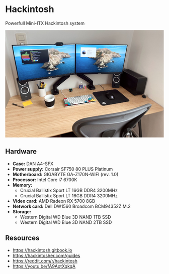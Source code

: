 # Hackintosh

Powerfull Mini-ITX Hackintosh system

![Hackintosh dual-boot Windows setup](desktop.jpg)

## Hardware

- **Case:** DAN A4-SFX
- **Power supply:** Corsair SF750 80 PLUS Platinum
- **Motherboard:** GIGABYTE GA-Z170N-WIFI (rev. 1.0)
- **Processor:** Intel Core i7 6700K
- **Memory:**
  - Crucial Ballistix Sport LT 16GB DDR4 3200MHz
  - Crucial Ballistix Sport LT 16GB DDR4 3200MHz
- **Video card:** AMD Radeon RX 5700 8GB
- **Network card:** Dell DW1560 Broadcom BCM94352Z M.2
- **Storage:**
  - Western Digital WD Blue 3D NAND 1TB SSD
  - Western Digital WD Blue 3D NAND 2TB SSD

## Resources

- https://hackintosh.gitbook.io
- https://hackintosher.com/guides
- https://reddit.com/r/hackintosh
- https://youtu.be/fA9AotXqkqA
